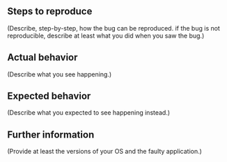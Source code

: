 ## Steps to reproduce

(Describe, step-by-step, how the bug can be reproduced. if the bug is not
reproducible, describe at least what you did when you saw the bug.)

## Actual behavior

(Describe what you see happening.)

## Expected behavior

(Describe what you expected to see happening instead.)

## Further information

(Provide at least the versions of your OS and the faulty application.)
